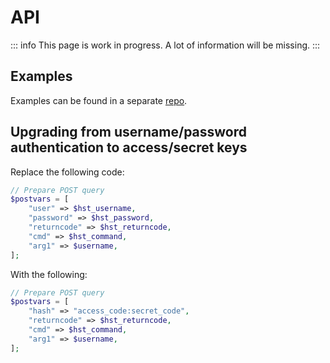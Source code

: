 # API

::: info
This page is work in progress. A lot of information will be missing.
:::

## Examples

Examples can be found in a separate [repo](https://github.com/DevITcp/DevITcp-api-examples).

## Upgrading from username/password authentication to access/secret keys

Replace the following code:

```php
// Prepare POST query
$postvars = [
	"user" => $hst_username,
	"password" => $hst_password,
	"returncode" => $hst_returncode,
	"cmd" => $hst_command,
	"arg1" => $username,
];
```

With the following:

```php
// Prepare POST query
$postvars = [
	"hash" => "access_code:secret_code",
	"returncode" => $hst_returncode,
	"cmd" => $hst_command,
	"arg1" => $username,
];
```
